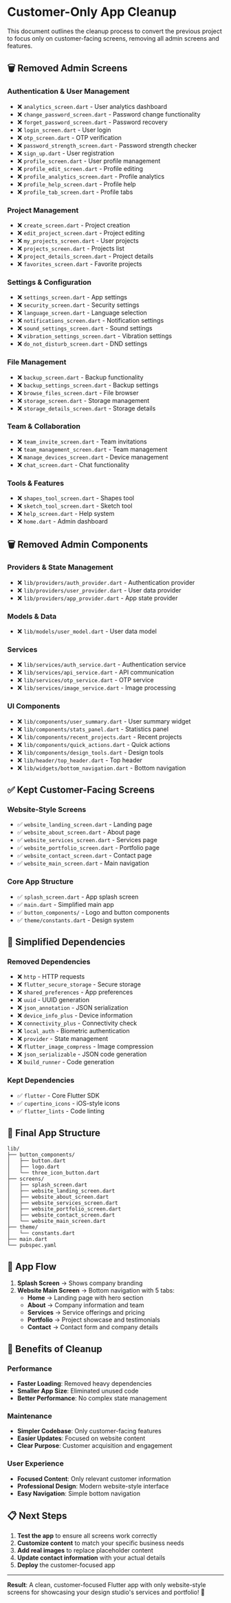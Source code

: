 # Customer-Only App Cleanup

This document outlines the cleanup process to convert the previous project to focus only on customer-facing screens, removing all admin screens and features.

## 🗑️ **Removed Admin Screens**

### Authentication & User Management
- ❌ `analytics_screen.dart` - User analytics dashboard
- ❌ `change_password_screen.dart` - Password change functionality
- ❌ `forget_password_screen.dart` - Password recovery
- ❌ `login_screen.dart` - User login
- ❌ `otp_screen.dart` - OTP verification
- ❌ `password_strength_screen.dart` - Password strength checker
- ❌ `sign_up.dart` - User registration
- ❌ `profile_screen.dart` - User profile management
- ❌ `profile_edit_screen.dart` - Profile editing
- ❌ `profile_analytics_screen.dart` - Profile analytics
- ❌ `profile_help_screen.dart` - Profile help
- ❌ `profile_tab_screen.dart` - Profile tabs

### Project Management
- ❌ `create_screen.dart` - Project creation
- ❌ `edit_project_screen.dart` - Project editing
- ❌ `my_projects_screen.dart` - User projects
- ❌ `projects_screen.dart` - Projects list
- ❌ `project_details_screen.dart` - Project details
- ❌ `favorites_screen.dart` - Favorite projects

### Settings & Configuration
- ❌ `settings_screen.dart` - App settings
- ❌ `security_screen.dart` - Security settings
- ❌ `language_screen.dart` - Language selection
- ❌ `notifications_screen.dart` - Notification settings
- ❌ `sound_settings_screen.dart` - Sound settings
- ❌ `vibration_settings_screen.dart` - Vibration settings
- ❌ `do_not_disturb_screen.dart` - DND settings

### File Management
- ❌ `backup_screen.dart` - Backup functionality
- ❌ `backup_settings_screen.dart` - Backup settings
- ❌ `browse_files_screen.dart` - File browser
- ❌ `storage_screen.dart` - Storage management
- ❌ `storage_details_screen.dart` - Storage details

### Team & Collaboration
- ❌ `team_invite_screen.dart` - Team invitations
- ❌ `team_management_screen.dart` - Team management
- ❌ `manage_devices_screen.dart` - Device management
- ❌ `chat_screen.dart` - Chat functionality

### Tools & Features
- ❌ `shapes_tool_screen.dart` - Shapes tool
- ❌ `sketch_tool_screen.dart` - Sketch tool
- ❌ `help_screen.dart` - Help system
- ❌ `home.dart` - Admin dashboard

## 🗑️ **Removed Admin Components**

### Providers & State Management
- ❌ `lib/providers/auth_provider.dart` - Authentication provider
- ❌ `lib/providers/user_provider.dart` - User data provider
- ❌ `lib/providers/app_provider.dart` - App state provider

### Models & Data
- ❌ `lib/models/user_model.dart` - User data model

### Services
- ❌ `lib/services/auth_service.dart` - Authentication service
- ❌ `lib/services/api_service.dart` - API communication
- ❌ `lib/services/otp_service.dart` - OTP service
- ❌ `lib/services/image_service.dart` - Image processing

### UI Components
- ❌ `lib/components/user_summary.dart` - User summary widget
- ❌ `lib/components/stats_panel.dart` - Statistics panel
- ❌ `lib/components/recent_projects.dart` - Recent projects
- ❌ `lib/components/quick_actions.dart` - Quick actions
- ❌ `lib/components/design_tools.dart` - Design tools
- ❌ `lib/header/top_header.dart` - Top header
- ❌ `lib/widgets/bottom_navigation.dart` - Bottom navigation

## ✅ **Kept Customer-Facing Screens**

### Website-Style Screens
- ✅ `website_landing_screen.dart` - Landing page
- ✅ `website_about_screen.dart` - About page
- ✅ `website_services_screen.dart` - Services page
- ✅ `website_portfolio_screen.dart` - Portfolio page
- ✅ `website_contact_screen.dart` - Contact page
- ✅ `website_main_screen.dart` - Main navigation

### Core App Structure
- ✅ `splash_screen.dart` - App splash screen
- ✅ `main.dart` - Simplified main app
- ✅ `button_components/` - Logo and button components
- ✅ `theme/constants.dart` - Design system

## 🔧 **Simplified Dependencies**

### Removed Dependencies
- ❌ `http` - HTTP requests
- ❌ `flutter_secure_storage` - Secure storage
- ❌ `shared_preferences` - App preferences
- ❌ `uuid` - UUID generation
- ❌ `json_annotation` - JSON serialization
- ❌ `device_info_plus` - Device information
- ❌ `connectivity_plus` - Connectivity check
- ❌ `local_auth` - Biometric authentication
- ❌ `provider` - State management
- ❌ `flutter_image_compress` - Image compression
- ❌ `json_serializable` - JSON code generation
- ❌ `build_runner` - Code generation

### Kept Dependencies
- ✅ `flutter` - Core Flutter SDK
- ✅ `cupertino_icons` - iOS-style icons
- ✅ `flutter_lints` - Code linting

## 📱 **Final App Structure**

```
lib/
├── button_components/
│   ├── button.dart
│   ├── logo.dart
│   └── three_icon_button.dart
├── screens/
│   ├── splash_screen.dart
│   ├── website_landing_screen.dart
│   ├── website_about_screen.dart
│   ├── website_services_screen.dart
│   ├── website_portfolio_screen.dart
│   ├── website_contact_screen.dart
│   └── website_main_screen.dart
├── theme/
│   └── constants.dart
├── main.dart
└── pubspec.yaml
```

## 🎯 **App Flow**

1. **Splash Screen** → Shows company branding
2. **Website Main Screen** → Bottom navigation with 5 tabs:
   - **Home** → Landing page with hero section
   - **About** → Company information and team
   - **Services** → Service offerings and pricing
   - **Portfolio** → Project showcase and testimonials
   - **Contact** → Contact form and company details

## 🚀 **Benefits of Cleanup**

### Performance
- **Faster Loading**: Removed heavy dependencies
- **Smaller App Size**: Eliminated unused code
- **Better Performance**: No complex state management

### Maintenance
- **Simpler Codebase**: Only customer-facing features
- **Easier Updates**: Focused on website content
- **Clear Purpose**: Customer acquisition and engagement

### User Experience
- **Focused Content**: Only relevant customer information
- **Professional Design**: Modern website-style interface
- **Easy Navigation**: Simple bottom navigation

## 📋 **Next Steps**

1. **Test the app** to ensure all screens work correctly
2. **Customize content** to match your specific business needs
3. **Add real images** to replace placeholder content
4. **Update contact information** with your actual details
5. **Deploy** the customer-focused app

---

**Result**: A clean, customer-focused Flutter app with only website-style screens for showcasing your design studio's services and portfolio! 🎉
